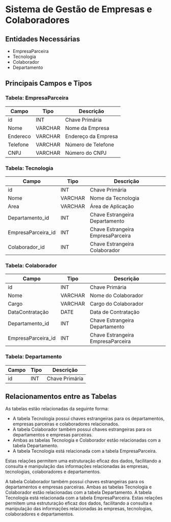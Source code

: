 # Sistema de Gestão de Empresas e Colaboradores

## Entidades Necessárias

- EmpresaParceira
- Tecnologia
- Colaborador
- Departamento

## Principais Campos e Tipos

### Tabela: EmpresaParceira

| Campo     | Tipo    | Descrição             |
|-----------|---------|-----------------------|
| id        | INT     | Chave Primária        |
| Nome      | VARCHAR | Nome da Empresa       |
| Endereco  | VARCHAR | Endereço da Empresa   |
| Telefone  | VARCHAR | Número de Telefone    |
| CNPJ      | VARCHAR | Número do CNPJ        |

### Tabela: Tecnologia

| Campo             | Tipo    | Descrição                           |
|-------------------|---------|-------------------------------------|
| id                | INT     | Chave Primária                      |
| Nome              | VARCHAR | Nome da Tecnologia                  |
| Area              | VARCHAR | Área de Aplicação                   |
| Departamento_id   | INT     | Chave Estrangeira Departamento      |
| EmpresaParceira_id| INT     | Chave Estrangeira EmpresaParceira  |
| Colaborador_id    | INT     | Chave Estrangeira Colaborador       |

### Tabela: Colaborador

| Campo            | Tipo    | Descrição                       |
|------------------|---------|---------------------------------|
| id               | INT     | Chave Primária                  |
| Nome             | VARCHAR | Nome do Colaborador             |
| Cargo            | VARCHAR | Cargo do Colaborador            |
| DataContratação  | DATE    | Data de Contratação             |
| Departamento_id  | INT     | Chave Estrangeira Departamento  |
| EmpresaParceira_id| INT     | Chave Estrangeira EmpresaParceira|

### Tabela: Departamento

| Campo     | Tipo    | Descrição             |
|-----------|---------|-----------------------|
| id        | INT     | Chave Primária        |


## Relacionamentos entre as Tabelas

As tabelas estão relacionadas da seguinte forma:

- A tabela Tecnologia possui chaves estrangeiras para os departamentos, empresas parceiras e colaboradores relacionados.
- A tabela Colaborador também possui chaves estrangeiras para os departamentos e empresas parceiras.
- Ambas as tabelas Tecnologia e Colaborador estão relacionadas com a tabela Departamento.
- A tabela Tecnologia está relacionada com a tabela EmpresaParceira.

Estas relações permitem uma estruturação eficaz dos dados, facilitando a consulta e manipulação das informações relacionadas às empresas, tecnologias, colaboradores e departamentos.

A tabela Colaborador também possui chaves estrangeiras para os departamentos e empresas parceiras.
Ambas as tabelas Tecnologia e Colaborador estão relacionadas com a tabela Departamento.
A tabela Tecnologia está relacionada com a tabela EmpresaParceira.
Estas relações permitem uma estruturação eficaz dos dados, facilitando a consulta e manipulação das informações relacionadas às empresas, tecnologias, colaboradores e departamentos.

